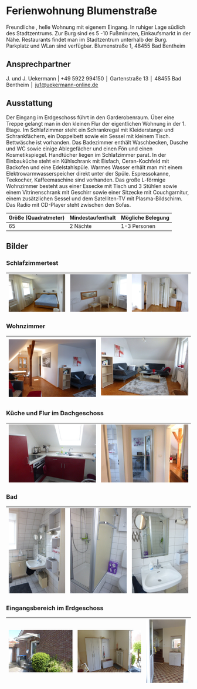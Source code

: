 # Ferienwohnung Blumenstraße

Freundliche , helle Wohnung mit eigenem Eingang. In ruhiger Lage südlich des Stadtzentrums. Zur Burg sind es 5 -10 Fußminuten, Einkaufsmarkt in der Nähe. Restaurants findet man im Stadtzentrum unterhalb der Burg. Parkplatz und WLan sind verfügbar.
Blumenstraße 1, 48455 Bad Bentheim

## Ansprechpartner
J. und J. Uekermann  |  +49 5922 994150  │  Gartenstraße 13  │  48455 Bad Bentheim  │  ju1@uekermann-online.de

## Ausstattung

Der Eingang im Erdgeschoss führt in den Garderobenraum. Über eine Treppe gelangt man in den kleinen Flur der eigentlichen Wohnung in der 1. Etage. 
Im Schlafzimmer steht ein Schrankregal mit Kleiderstange und Schrankfächern,   ein Doppelbett sowie ein Sessel mit kleinem Tisch. Bettwäsche ist vorhanden. 
Das Badezimmer enthält Waschbecken, Dusche und WC sowie einige Ablegefächer und einen Fön und einen Kosmetikspiegel. Handtücher liegen im Schlafzimmer parat.
In der Einbauküche steht ein Kühlschrank mit Eisfach, Ceran-Kochfeld mit Backofen und eine Edelstahlspüle. Warmes Wasser erhält man mit einem Elektrowarmwasserspeicher direkt unter der Spüle. Espressokanne, Teekocher, Kaffeemaschine sind vorhanden. 
Das große L-förmige Wohnzimmer besteht aus einer Essecke mit Tisch und 3 Stühlen sowie einem Vitrinenschrank mit Geschirr sowie einer Sitzecke mit  Couchgarnitur, einem zusätzlichen Sessel und dem Satelliten-TV mit Plasma-Bildschirm. Das Radio mit CD-Player steht zwischen den Sofas. 

Größe (Quadratmeter) | Mindestaufenthalt | Mögliche Belegung
-|-|-
65 | 2 Nächte | 1-3 Personen

## Bilder

### Schlafzimmertest

![](/schlafzimmer-B1.JPG) | ![](/schlafzimmer-B2.JPG) | ![](/schlafzimmer-B3.JPG)
-|-|-

### Wohnzimmer

![](/wohnzimmer-B1.JPG) | ![](/wohnzimmer-B2.JPG)
-|-

### Küche und Flur im Dachgeschoss

![](/küche.JPG) | ![](/flur-oben.JPG) 
-|-

### Bad 

![](/bad-B1.JPG) | ![](/bad-B2.JPG) | ![](/bad-B3.JPG)
-|-|-

### Eingangsbereich im Erdgeschoss

![](/eingang.JPG) | ![](/flurgarderobe.JPG) | ![](/flur-treppe.JPG)
-|-|-
